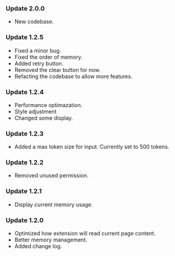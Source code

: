 ### Update 2.0.0
- New codebase.

### Update 1.2.5
- Fixed a minor bug.
- Fixed the order of memory.
- Added retry button.
- Removed the clear button for now.
- Refacting the codebase to allow more features.

### Update 1.2.4
- Performance optimazation.
- Style adjustment
- Changed some display.

### Update 1.2.3
- Added a max token size for input. Currently set to 500 tokens.

### Update 1.2.2
- Removed unused permission.

### Update 1.2.1
- Display current memory usage.

### Update 1.2.0
- Optimized how extension will read current page content.
- Better memory management.
- Added change log.
